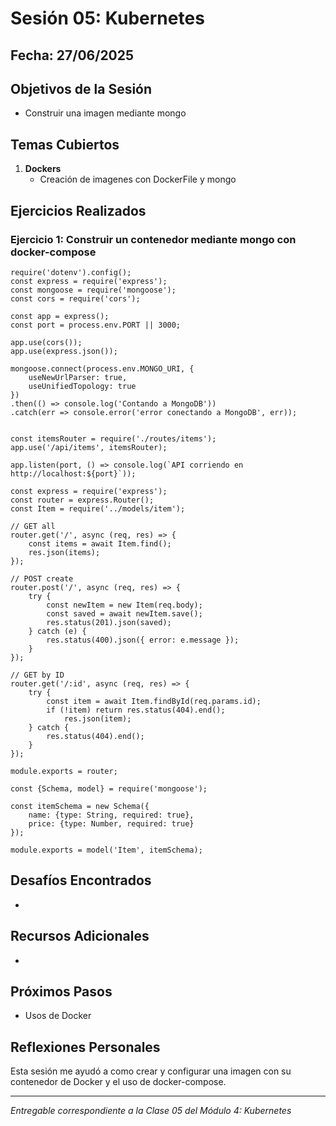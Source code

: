# Sesión 05: Kubernetes

## Fecha: 27/06/2025

## Objetivos de la Sesión

- Construir una imagen mediante mongo

## Temas Cubiertos

1. **Dockers**
   - Creación de imagenes con DockerFile y mongo

## Ejercicios Realizados

### Ejercicio 1: Construir un contenedor mediante mongo con docker-compose

```node
require('dotenv').config();
const express = require('express');
const mongoose = require('mongoose');
const cors = require('cors');

const app = express();
const port = process.env.PORT || 3000;

app.use(cors());
app.use(express.json());

mongoose.connect(process.env.MONGO_URI, {
    useNewUrlParser: true,
    useUnifiedTopology: true
})
.then(() => console.log('Contando a MongoDB'))
.catch(err => console.error('error conectando a MongoDB', err));


const itemsRouter = require('./routes/items');
app.use('/api/items', itemsRouter);

app.listen(port, () => console.log(`API corriendo en http://localhost:${port}`));

const express = require('express');
const router = express.Router();
const Item = require('../models/item');

// GET all
router.get('/', async (req, res) => {
    const items = await Item.find();
    res.json(items);
});

// POST create
router.post('/', async (req, res) => {
    try {
        const newItem = new Item(req.body);
        const saved = await newItem.save();
        res.status(201).json(saved);
    } catch (e) {
        res.status(400).json({ error: e.message });
    }
});

// GET by ID
router.get('/:id', async (req, res) => {
    try {
        const item = await Item.findById(req.params.id);
        if (!item) return res.status(404).end();
            res.json(item);
    } catch {
        res.status(404).end();
    }
});

module.exports = router;

const {Schema, model} = require('mongoose');

const itemSchema = new Schema({
    name: {type: String, required: true},
    price: {type: Number, required: true}
});

module.exports = model('Item', itemSchema);
```
## Desafíos Encontrados

- 

## Recursos Adicionales

- 

## Próximos Pasos

- Usos de Docker

## Reflexiones Personales

Esta sesión me ayudó a como crear y configurar una imagen con su contenedor de Docker y el uso de docker-compose.

---

*Entregable correspondiente a la Clase 05 del Módulo 4: Kubernetes*